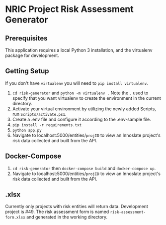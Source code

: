 # NRIC Project Risk Assessment Generator

## Prerequisites
This application requires a local Python 3 installation, and the virtualenv package for development.

## Getting Setup
If you don't have `virtualenv` you will need to `pip install virtualenv`.

1. `cd risk-generator` and `python -m virtualenv .` Note the `.` used to specify that you want virtualenv to create the environment in the current directory.
2. Activate your virtual environment by utilizing the newly added Scripts, run `Scripts/activate.ps1`.
3. Create a .env file and configure it according to the .env-sample file.
4. `pip install -r requirements.txt`
5. `python app.py`
6. Navigate to localhost:5000/entities/`projID` to view an Innoslate project's risk data collected and built from the API.

## Docker-Compose
1. `cd risk-generator` then `docker-compose build` and `docker-compose up`.
2. Navigate to localhost:5000/entities/`projID` to view an Innoslate project's risk data collected and built from the API.

## .xlsx
Currently only projects with risk entities will return data. Development project is #49.
The risk assessment form is named `risk-assessment-form.xlsx` and generated in the working directory.
